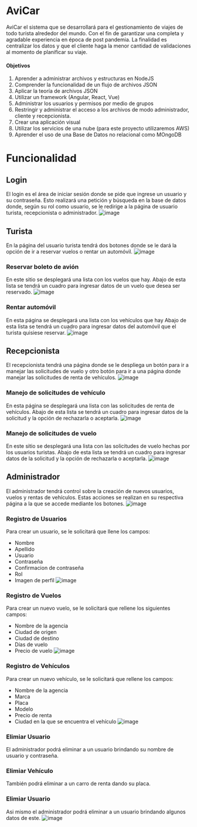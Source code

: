 # AviCar
AviCar el sistema que se desarrollará para el gestionamiento de viajes de todo turista alrededor del mundo. Con el fin de garantizar una completa y agradable experiencia en época de post pandemia. La finalidad es centralizar los datos y que el cliente haga la menor cantidad de validaciones al momento de planificar su viaje.

#### Objetivos
1. Aprender a administrar archivos y estructuras en NodeJS
2.  Comprender la funcionalidad de un flujo de archivos JSON
3.  Aplicar la teoría de archivos JSON
4.  Utilizar un framework (Angular, React, Vue)
5. Administrar los usuarios y permisos por medio de grupos
6. Restringir y administrar el acceso a los archivos de modo administrador, cliente y recepcionista.
7. Crear una aplicación visual
8. Utilizar los servicios de una nube (para este proyecto utilizaremos AWS)
9. Aprender el uso de una Base de Datos no relacional como MOngoDB


# Funcionalidad
## Login
El login es el área de iniciar sesión donde se pide que ingrese un usuario y su contraseña. Esto realizará una petición y búsqueda en la base de datos donde, según su rol como usuario, se le redirige a la página de usuario turista, recepcionista o administrador.
![image](https://github.com/DFacundoPerezN/MIA_Proyecto2_202106538-/assets/98927736/162949e7-3b75-41f6-992f-bfddce571823)


## Turista
En la página del usuario turista tendrá dos botones donde se le dará la opción de ir a reservar vuelos o rentar un automóvil.
![image](https://github.com/DFacundoPerezN/MIA_Proyecto2_202106538-/assets/98927736/b82e05d9-c444-4f41-9aa4-8bb14c055bf0)

### Reservar boleto de avión
En este sitio se desplegará una lista con los vuelos que hay.
Abajo de esta lista se tendrá un cuadro para ingresar datos de un vuelo que desea ser reservado.
![image](https://github.com/DFacundoPerezN/MIA_Proyecto2_202106538-/assets/98927736/6040fa61-b38c-42ec-928e-e02722179b2e)


### Rentar automóvil
En esta página se desplegará una lista con los vehículos que hay 
Abajo de esta lista se tendrá un cuadro para ingresar datos del automóvil que el turista quisiese reservar.
![image](https://github.com/DFacundoPerezN/MIA_Proyecto2_202106538-/assets/98927736/b9d4e612-ce4b-4c0a-8e04-59afcc6a7f2b)


## Recepcionista
El recepcionista tendrá una página donde se le despliega un botón para ir a manejar las solicitudes de vuelo y otro botón para ir a una página donde manejar las solicitudes de renta de vehículos.
![image](https://github.com/DFacundoPerezN/MIA_Proyecto2_202106538-/assets/98927736/5919ea53-b7de-4ebf-bd4b-6e4a81489fa4)



### Manejo de solicitudes de vehículo
En esta página se desplegará una lista con las solicitudes de renta de vehículos.
Abajo de esta lista se tendrá un cuadro para ingresar datos de la solicitud y la opción de rechazarla o aceptarla.
![image](https://github.com/DFacundoPerezN/MIA_Proyecto2_202106538-/assets/98927736/7ca5ed3c-472f-4400-864b-c6dd11bc08cd)


### Manejo de solicitudes de vuelo
En este sitio se desplegará una lista con las solicitudes de vuelo hechas por los usuarios turistas.
Abajo de esta lista se tendrá un cuadro para ingresar datos de la solicitud y la opción de rechazarla o aceptarla.
![image](https://github.com/DFacundoPerezN/MIA_Proyecto2_202106538-/assets/98927736/75c508a4-ab9f-4401-ac74-2c60f73f2f28)



## Administrador
El administrador tendrá control sobre la creación de nuevos usuarios, vuelos y rentas de vehículos. Estas acciones se realizan en su respectiva página a la que se accede mediante los botones.
![image](https://github.com/DFacundoPerezN/MIA_Proyecto2_202106538-/assets/98927736/f2ee0ce8-5b09-4dd7-b5d1-867d9ab83913)


### Registro de Usuarios
Para crear un usuario, se le solicitará que llene los campos:
-   Nombre
-   Apellido
-   Usuario
-   Contraseña
-   Confirmacion de contraseña
-   Rol
-   Imagen de perfil
![image](https://github.com/DFacundoPerezN/MIA_Proyecto2_202106538-/assets/98927736/dd801b4d-aa7b-4847-bc80-c2b8de783f19)



### Registro de Vuelos
Para crear un nuevo vuelo, se le solicitará que rellene los siguientes campos:
-   Nombre de la agencia
-   Ciudad de origen
-   Ciudad de destino
-   Días de vuelo
-   Precio de vuelo
![image](https://github.com/DFacundoPerezN/MIA_Proyecto2_202106538-/assets/98927736/59910610-6497-4ca6-97fd-61b64ff57e95)


### Registro de Vehículos
Para crear un nuevo vehículo, se le solicitará que rellene los campos:
-   Nombre de la agencia
-   Marca
-   Placa
-   Modelo
-   Precio de renta
-   Ciudad en la que se encuentra el vehículo
![image](https://github.com/DFacundoPerezN/MIA_Proyecto2_202106538-/assets/98927736/35984327-d104-49f2-a377-ecf489a68858)

### Elimiar Usuario
El administrador podrá eliminar a un usuario brindando su nombre de usuario y contraseña.

### Elimiar Vehículo
También podrá eliminar a un carro de renta dando su placa.

### Elimiar Usuario
Asi mismo el administrador podrá eliminar a un usuario brindando algunos datos de este.
![image](https://github.com/DFacundoPerezN/MIA_Proyecto2_202106538-/assets/98927736/b2644c6a-dbe4-4ae0-98a3-62120d6c42ad)

